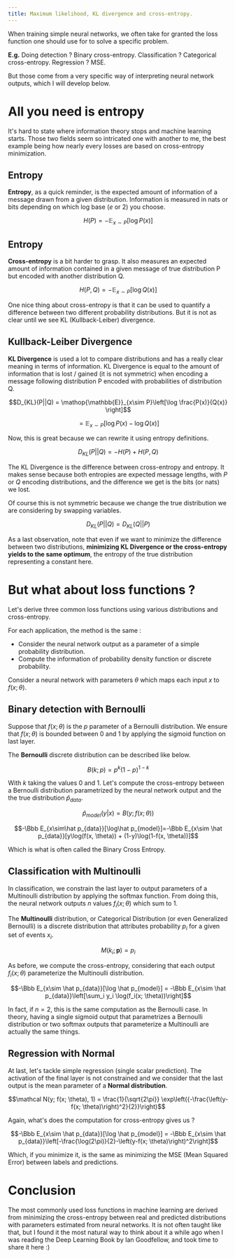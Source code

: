 ```yaml
---
title: Maximum likelihood, KL divergence and cross-entropy.
---
```


When training simple neural networks, we often take for granted the loss function one should use for to solve a specific problem.

**E.g.** Doing detection ? Binary cross-entropy. Classification ? Categorical cross-entropy. Regression ? MSE.

But those come from a very specific way of interpreting neural network outputs, which I will develop below.

# All you need is entropy

It's hard to state where information theory stops and machine learning starts. Those two fields seem so intricated one with another to me, the best example being how nearly every losses are based on cross-entropy minimization. 

## Entropy

**Entropy**, as a quick reminder, is the expected amount of information of a message drawn from a given distribution. Information is measured in nats or bits depending on which log base ($e$ or $2$) you choose.

$$H(P) = -\mathop{\mathbb{E}}_{x\sim P}[\log P(x)]$$

## Entropy

**Cross-entropy** is a bit harder to grasp. It also measures an expected amount of information contained in a given message of true distribution P but encoded with another distribution Q. 

$$H(P, Q) = -\mathop{\mathbb{E}}_{x\sim P}[\log Q(x)]$$

One nice thing about cross-entropy is that it can be used to quantify a difference between two different probability distributions. But it is not as clear until we see KL (Kullback-Leiber) divergence.

## Kullback-Leiber Divergence

**KL Divergence** is used a lot to compare distributions and has a really clear meaning in terms of information. KL Divergence is equal to the amount of information that is lost / gained (it is not symmetric) when encoding a message following distribution P encoded with probabilities of distribution Q. 

$$D_{KL}(P||Q) = \mathop{\mathbb{E}}_{x\sim P}\left[\log \frac{P(x)}{Q(x)} \right]$$

$$= \mathop{\mathbb{E}}_{x\sim P}\left[\log P(x) - \log Q(x) \right]$$

Now, this is great because we can rewrite it using entropy definitions.

$$D_{KL}(P||Q) = - H(P) + H(P, Q)$$

The KL Divergence is the difference between cross-entropy and entropy. It makes sense because both entropies are expected message lengths, with $P$ or $Q$ encoding distributions, and the difference we get is the bits (or nats) we lost.

Of course this is not symmetric because we change the true distribution we are considering by swapping variables.

$$D_{KL}(P||Q) = D_{KL}(Q||P)$$

As a last observation, note that even if we want to minimize the difference between two distributions, **minimizing KL Divergence or the cross-entropy yields to the same optimum**, the entropy of the true distribution representing a constant here.

# But what about loss functions ? 
Let's derive three common loss functions using various distributions and cross-entropy.

For each application, the method is the same : 
- Consider the neural network output as a parameter of a simple probability distribution.
- Compute the information of probability density function or discrete probability.

Consider a neural network with parameters $\theta$ which maps each input $x$ to $f(x; \theta)$.

## Binary detection with Bernoulli

Suppose that $f(x; \theta)$ is the $p$ parameter of a Bernoulli distribution. We ensure that $f(x; \theta)$ is bounded between $0$ and $1$ by applying the sigmoid function on last layer.

The **Bernoulli** discrete distribution can be described like below.

$$B(k;p)=p^k(1-p)^{1-k}$$

With $k$ taking the values $0$ and $1$.
Let's compute the cross-entropy between a Bernoulli distribution parametrized by the neural network output and the the true distribution $\hat{p}_{data}$.

$$\hat{p}_{model}(y|x) = B(y;f(x; \theta))$$

$$-\Bbb E_{x\sim\hat p_{data}}[\log\hat p_{model}]=-\Bbb E_{x\sim \hat p_{data}}[y\log(f(x, \theta)) + (1-y)\log(1-f(x, \theta))]$$


Which is what is often called the Binary Cross Entropy.

## Classification with Multinoulli
In classification, we constrain the last layer to output parameters of a Multinoulli distribution by applying the softmax function. From doing this, the neural network outputs $n$ values $f_i(x; \theta)$ which sum to $1$.


The **Multinoulli** distribution, or Categorical Distribution (or even Generalized Bernoulli) is a discrete distribution that attributes probability $p_i$ for a given set of events $x_i$.

$$M(k_i;\bm{p}) = p_i$$

As before, we compute the cross-entropy, considering that each output $f_i(x; \theta)$ parameterize the Multinoulli distribution.

$$-\Bbb E_{x\sim \hat p_{data}}[\log \hat p_{model}] = -\Bbb E_{x\sim \hat p_{data}}\left[\sum_i y_i \log(f_i(x; \theta))\right]$$

In fact, if $n=2$, this is the same computation as the Bernoulli case. In theory, having a single sigmoid output that  parametrizes a Bernoulli distribution or two softmax outputs that parameterize a Multinoulli are actually the same things.

## Regression with Normal
At last, let's tackle simple regression (single scalar prediction). The activation of the final layer is not constrained and we consider that the last output is the mean parameter of a **Normal distribution**.

$$\mathcal N(y; f(x; \theta), 1) = \frac{1}{\sqrt{2\pi}} \exp\left({-\frac{\left(y-f(x; \theta)\right)^2}{2}}\right)$$

Again, what's does the computation for cross-entropy gives us ? 

$$-\Bbb E_{x\sim \hat p_{data}}[\log \hat p_{model}] = -\Bbb E_{x\sim \hat p_{data}}\left[-\frac{\log(2\pi)}{2}-\left(y-f(x; \theta)\right)^2\right]$$

Which, if you minimize it, is the same as minimizing the MSE (Mean Squared Error) between labels and predictions.

# Conclusion

The most commonly used loss functions in machine learning are derived from minimizing the cross-entropy between real and predicted distributions with parameters estimated from neural networks. It is not often taught like that, but I found it the most natural way to think about it a while ago when I was reading the Deep Learning Book by Ian Goodfellow, and took time to share it here :)
